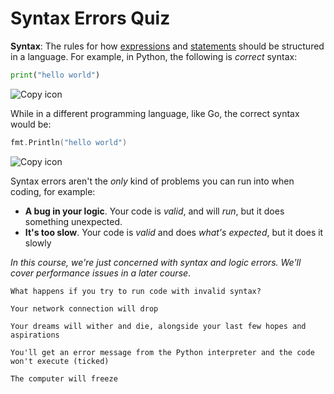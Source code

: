 # Syntax Errors Quiz

**Syntax**: The rules for how [expressions](https://en.wikipedia.org/wiki/Expression_\(computer_science\)) and [statements](https://en.wikipedia.org/wiki/Statement_\(computer_science\)) should be structured in a language. For example, in Python, the following is _correct_ syntax:

```py
print("hello world")
```

![Copy icon](/img/copy_icon.svg)

While in a different programming language, like Go, the correct syntax would be:

```go
fmt.Println("hello world")
```

![Copy icon](/img/copy_icon.svg)

Syntax errors aren't the _only_ kind of problems you can run into when coding, for example:

- **A bug in your logic**. Your code is _valid_, and will _run_, but it does something unexpected.
- **It's too slow**. Your code is _valid_ and does _what's expected_, but it does it slowly

_In this course, we're just concerned with syntax and logic errors. We'll cover performance issues in a later course_.


```
What happens if you try to run code with invalid syntax?

Your network connection will drop

Your dreams will wither and die, alongside your last few hopes and aspirations

You'll get an error message from the Python interpreter and the code won't execute (ticked)

The computer will freeze
```
